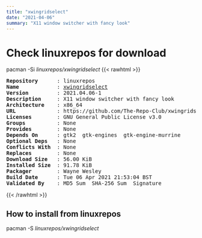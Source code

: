 ```yaml
---
title: "xwingridselect"
date: "2021-04-06"
summary: "X11 window switcher with fancy look"
---
```


# Check linuxrepos for download

pacman -Si *linuxrepos/xwingridselect*
{{< rawhtml >}}
<pre class="highlight">
<b>Repository</b>      : linuxrepos
<b>Name</b>            : <a href="../../x86_64/xwingridselect-2021.04.06-1-x86_64.pkg.tar.zst">xwingridselect</a>
<b>Version</b>         : 2021.04.06-1
<b>Description</b>     : X11 window switcher with fancy look
<b>Architecture</b>    : x86_64
<b>URL</b>             : https://github.com/The-Repo-Club/xwingridselect
<b>Licenses</b>        : GNU General Public License v3.0
<b>Groups</b>          : None
<b>Provides</b>        : None
<b>Depends On</b>      : gtk2  gtk-engines  gtk-engine-murrine
<b>Optional Deps</b>   : None
<b>Conflicts With</b>  : None
<b>Replaces</b>        : None
<b>Download Size</b>   : 56.00 KiB
<b>Installed Size</b>  : 91.78 KiB
<b>Packager</b>        : Wayne Wesley <wayne6324@gmail.com>
<b>Build Date</b>      : Tue 06 Apr 2021 21:53:04 BST
<b>Validated By</b>    : MD5 Sum  SHA-256 Sum  Signature
</pre>
{{< /rawhtml >}}
## How to install from linuxrepos

pacman -S *linuxrepos/xwingridselect*

